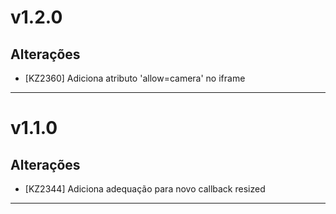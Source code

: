 # v1.2.0

## Alterações
- [KZ2360] Adiciona atributo 'allow=camera' no iframe
---

# v1.1.0

## Alterações
- [KZ2344] Adiciona adequação para novo callback resized
---
